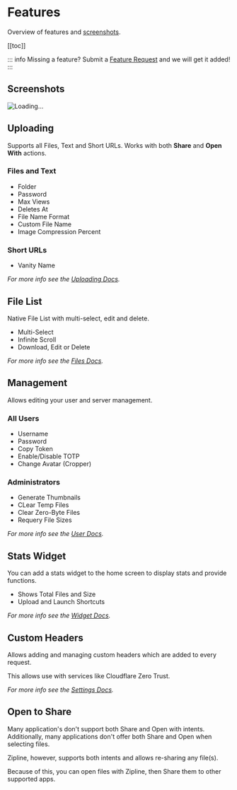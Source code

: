 # Features

Overview of features and [screenshots](#screenshots).

[[toc]]

::: info
Missing a feature? Submit a [Feature Request](https://github.com/cssnr/zipline-android/discussions/categories/feature-requests) and we will get it added!
:::

## Screenshots

<!--suppress CheckEmptyScriptTag, HtmlUnknownTag -->
<FullscreenButton />
<ClientOnly>
<Swiper
    :modules="[Keyboard, Mousewheel, Navigation, Pagination, EffectCoverflow]"
    :slides-per-view="1"
    :breakpoints="{ 1096: { slidesPerView: 3 }}"
    :pagination="{ clickable: true, type: 'fraction' }"
    :coverflowEffect="{ slideShadows: false }"
    :keyboard="true"
    :mousewheel="true"
    :navigation="true"
    :grabCursor="true"
    :loop="true"
    :lazyPreloadPrevNext="2"
    :effect="'coverflow'"
    class="swiper">
<SwiperSlide v-for="i in 18" :key="i">
    <img :src="`https://raw.githubusercontent.com/smashedr/repo-images/refs/heads/master/zipline/android/screenshots/${i}.jpg`" alt="Loading…" loading="lazy" />
</SwiperSlide>
</Swiper>
</ClientOnly>

## Uploading

Supports all Files, Text and Short URLs. Works with both **Share** and **Open With** actions.

### Files and Text

- Folder
- Password
- Max Views
- Deletes At
- File Name Format
- Custom File Name
- Image Compression Percent

### Short URLs

- Vanity Name

_For more info see the [Uploading Docs](../docs/upload.md)._

## File List

Native File List with multi-select, edit and delete.

- Multi-Select
- Infinite Scroll
- Download, Edit or Delete

_For more info see the [Files Docs](../docs/files.md)._

## Management

Allows editing your user and server management.

### All Users

- Username
- Password
- Copy Token
- Enable/Disable TOTP
- Change Avatar (Cropper)

### Administrators

- Generate Thumbnails
- CLear Temp Files
- Clear Zero-Byte Files
- Requery File Sizes

_For more info see the [User Docs](../docs/user.md)._

## Stats Widget

You can add a stats widget to the home screen to display stats and provide functions.

- Shows Total Files and Size
- Upload and Launch Shortcuts

_For more info see the [Widget Docs](../docs/widget.md)._

## Custom Headers

Allows adding and managing custom headers which are added to every request.

This allows use with services like Cloudflare Zero Trust.

_For more info see the [Settings Docs](../docs/settings.md#custom-headers)._

## Open to Share

Many application's don't support both Share and Open with intents.
Additionally, many applications don't offer both Share and Open when selecting files.

Zipline, however, supports both intents and allows re-sharing any file(s).

Because of this, you can open files with Zipline, then Share them to other supported apps.
